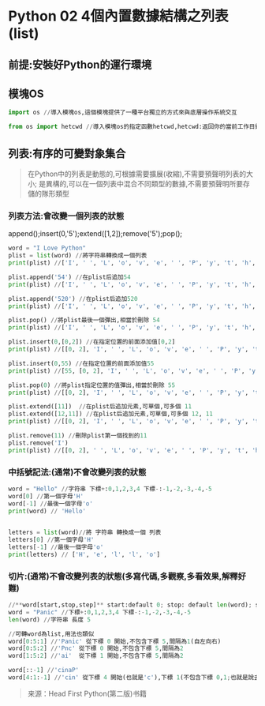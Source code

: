 # Python 02  4個內置數據結構之列表 (list)

## 前提:安裝好Python的運行環境



## 模塊OS

```python
import os //導入模塊os,這個模塊提供了一種平台獨立的方式來與底層操作系統交互
```

```python
from os import hetcwd //導入模塊os的指定函數hetcwd,hetcwd:返回你的當前工作目錄
```



## 列表:有序的可變對象集合

> 在Python中的列表是動態的,可根據需要擴展(收縮),不需要預聲明列表的大小;
> 								是異構的,可以在一個列表中混合不同類型的數據,不需要預聲明所要存儲的隊形類型	

### 列表方法:會改變一個列表的狀態

append();insert(0,'5');extend([1,2]);remove('5');pop(); 

```python
word = "I Love Python"
plist = list(word) //將字符串轉換成一個列表
print(plist) //['I', ' ', 'L', 'o', 'v', 'e', ' ', 'P', 'y', 't', 'h', 'o', 'n']

plist.append('54') //在plist后追加54
print(plist) //['I', ' ', 'L', 'o', 'v', 'e', ' ', 'P', 'y', 't', 'h', 'o', 'n', '54']

plist.append('520') //在plist后追加520
print(plist) //['I', ' ', 'L', 'o', 'v', 'e', ' ', 'P', 'y', 't', 'h', 'o', 'n', '54', '520']

plist.pop() //將plist最後一個彈出,相當於刪除 54
print(plist) //['I', ' ', 'L', 'o', 'v', 'e', ' ', 'P', 'y', 't', 'h', 'o', 'n', '54']

plist.insert(0,[0,2]) //在指定位置的前面添加值[0,2]
print(plist) //[[0, 2], 'I', ' ', 'L', 'o', 'v', 'e', ' ', 'P', 'y', 't', 'h', 'o', 'n', '54']

plist.insert(0,55) //在指定位置的前面添加值55
print(plist) //[55, [0, 2], 'I', ' ', 'L', 'o', 'v', 'e', ' ', 'P', 'y', 't', 'h', 'o', 'n', '54']

plist.pop(0) //將plist指定位置的值彈出,相當於刪除 55
print(plist) //[[0, 2], 'I', ' ', 'L', 'o', 'v', 'e', ' ', 'P', 'y', 't', 'h', 'o', 'n', '54']

plist.extend([11])  //在plist后追加元素,可單個,可多個 11
plist.extend([12,11]) //在plist后追加元素,可單個,可多個 12, 11
print(plist) //[[0, 2], 'I', ' ', 'L', 'o', 'v', 'e', ' ', 'P', 'y', 't', 'h', 'o', 'n', '54', 11, 12, 11 ]

plist.remove(11) //刪除plist第一個找到的11
plist.remove('I')
print(plist) //[[0, 2], ' ', 'L', 'o', 'v', 'e', ' ', 'P', 'y', 't', 'h', 'o', 'n', '54', 12, 11 ]
```



### 中括號記法:(通常)不會改變列表的狀態

```python
word = "Hello" //字符串 下標+:0,1,2,3,4 下標-:-1,-2,-3,-4,-5
word[0] //第一個字母'H'
word[-1] //最後一個字母'o'
print(word) // 'Hello'
 

letters = list(word)//將 字符串 轉換成一個 列表
letters[0] //第一個字母'H'
letters[-1] //最後一個字母'o'
print(letters) // ['H', 'e', 'l', 'l', 'o']
```



### 切片:(通常)不會改變列表的狀態(多寫代碼,多觀察,多看效果,解釋好難)

```python
//**word[start,stop,step]** start:default 0; stop: default len(word); step:default 1
word = "Panic" //下標+:0,1,2,3,4 下標-:-1,-2,-3,-4,-5
len(word) //字符串 長度 5

//可轉word為list,用法也類似
word[0:5:1] //'Panic' 從下標 0 開始,不包含下標 5,間隔為1(自左向右)
word[0:5:2] //'Pnc'	從下標 0 開始,不包含下標 5,間隔為2
word[1:5:2] //'ai'	從下標 1 開始,不包含下標 5,間隔為2

word[::-1] //'cinaP'
word[4:1:-1] //'cin' 從下標 4 開始(也就是'c'),下標 1(不包含下標 0,1;也就是說去掉 'Pa'),間隔為-1;最後就是抓取下標為 4;4-1=3;4-1-1=2的值 'cin'
```



> 来源：Head First Python(第二版)书籍